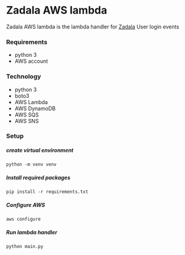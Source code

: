# Zadala AWS lambda
Zadala AWS lambda is the lambda handler for [Zadala](https://github.com/RyanAquino/zadala) User login events

### Requirements
- python 3
- AWS account

### Technology
- python 3
- boto3
- AWS Lambda
- AWS DynamoDB
- AWS SQS
- AWS SNS

### Setup
##### create virtual environment
```
python -m venv venv
```

##### Install required packages
```
pip install -r requirements.txt
```

##### Configure AWS 
```
aws configure
```

##### Run lambda handler
```
python main.py
```
